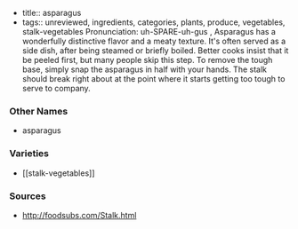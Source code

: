 - title:: asparagus
- tags:: unreviewed, ingredients, categories, plants, produce, vegetables, stalk-vegetables
Pronunciation: uh-SPARE-uh-gus , Asparagus has a wonderfully distinctive flavor and a meaty texture. It's often served as a side dish, after being steamed or briefly boiled. Better cooks insist that it be peeled first, but many people skip this step. To remove the tough base, simply snap the asparagus in half with your hands. The stalk should break right about at the point where it starts getting too tough to serve to company.

### Other Names

* asparagus

### Varieties

* [[stalk-vegetables]]

### Sources
* http://foodsubs.com/Stalk.html
